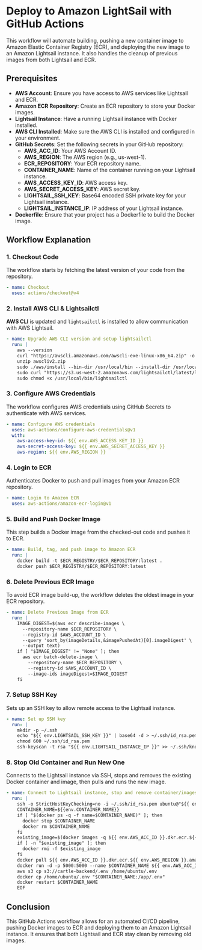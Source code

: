 # Deploy to Amazon LightSail with GitHub Actions

This workflow will automate building, pushing a new container image to Amazon Elastic Container Registry (ECR), and deploying the new image to an Amazon Lightsail instance. It also handles the cleanup of previous images from both Lightsail and ECR.

## Prerequisites

-	**AWS Account**: Ensure you have access to AWS services like Lightsail and ECR.
-	**Amazon ECR Repository**: Create an ECR repository to store your Docker images.
-	**Lightsail Instance**: Have a running Lightsail instance with Docker installed.
-	**AWS CLI Installed**: Make sure the AWS CLI is installed and configured in your environment.
-	**GitHub Secrets**: Set the following secrets in your GitHub repository:
    -	**AWS_ACC_ID**: Your AWS Account ID.
    -	**AWS_REGION**: The AWS region (e.g., us-west-1).
    -	**ECR_REPOSITORY**: Your ECR repository name.
    -	**CONTAINER_NAME**: Name of the container running on your Lightsail instance.
    -	**AWS_ACCESS_KEY_ID**: AWS access key.
    -	**AWS_SECRET_ACCESS_KEY**: AWS secret key.
    -	**LIGHTSAIL_SSH_KEY**: Base64 encoded SSH private key for your Lightsail instance.
    -	**LIGHTSAIL_INSTANCE_IP**: IP address of your Lightsail instance.
-	**Dockerfile**: Ensure that your project has a Dockerfile to build the Docker image.

## Workflow Explanation

### 1. Checkout Code

The workflow starts by fetching the latest version of your code from the repository.

```yaml
- name: Checkout
  uses: actions/checkout@v4
```

### 2. Install AWS CLI & Lightsailctl

**AWS CLI** is updated and `lightsailctl` is installed to allow communication with AWS Lightsail.

```yaml
- name: Upgrade AWS CLI version and setup lightsailctl
  run: |
    aws --version
    curl "https://awscli.amazonaws.com/awscli-exe-linux-x86_64.zip" -o "awscliv2.zip"
    unzip awscliv2.zip
    sudo ./aws/install --bin-dir /usr/local/bin --install-dir /usr/local/aws-cli --update
    sudo curl "https://s3.us-west-2.amazonaws.com/lightsailctl/latest/linux-amd64/lightsailctl" -o "/usr/local/bin/lightsailctl"
    sudo chmod +x /usr/local/bin/lightsailctl
```

### 3. Configure AWS Credentials

The workflow configures AWS credentials using GitHub Secrets to authenticate with AWS services.

```yaml
- name: Configure AWS credentials
  uses: aws-actions/configure-aws-credentials@v1
  with:
    aws-access-key-id: ${{ env.AWS_ACCESS_KEY_ID }}
    aws-secret-access-key: ${{ env.AWS_SECRET_ACCESS_KEY }}
    aws-region: ${{ env.AWS_REGION }}
```

### 4. Login to ECR

Authenticates Docker to push and pull images from your Amazon ECR repository.

```yaml
- name: Login to Amazon ECR
  uses: aws-actions/amazon-ecr-login@v1
```

### 5. Build and Push Docker Image

This step builds a Docker image from the checked-out code and pushes it to ECR.

```yaml
- name: Build, tag, and push image to Amazon ECR
  run: |
    docker build -t $ECR_REGISTRY/$ECR_REPOSITORY:latest .
    docker push $ECR_REGISTRY/$ECR_REPOSITORY:latest
```

### 6. Delete Previous ECR Image

To avoid ECR image build-up, the workflow deletes the oldest image in your ECR repository.

```yaml
- name: Delete Previous Image from ECR
  run: |
    IMAGE_DIGEST=$(aws ecr describe-images \
      --repository-name $ECR_REPOSITORY \
      --registry-id $AWS_ACCOUNT_ID \
      --query 'sort_by(imageDetails,&imagePushedAt)[0].imageDigest' \
      --output text)
    if [ "$IMAGE_DIGEST" != "None" ]; then
      aws ecr batch-delete-image \
        --repository-name $ECR_REPOSITORY \
        --registry-id $AWS_ACCOUNT_ID \
        --image-ids imageDigest=$IMAGE_DIGEST
    fi
```

### 7. Setup SSH Key

Sets up an SSH key to allow remote access to the Lightsail instance.

```yaml
- name: Set up SSH key
  run: |
    mkdir -p ~/.ssh
    echo "${{ env.LIGHTSAIL_SSH_KEY }}" | base64 -d > ~/.ssh/id_rsa.pem
    chmod 600 ~/.ssh/id_rsa.pem
    ssh-keyscan -t rsa "${{ env.LIGHTSAIL_INSTANCE_IP }}" >> ~/.ssh/known_hosts
```

### 8. Stop Old Container and Run New One

Connects to the Lightsail instance via SSH, stops and removes the existing Docker container and image, then pulls and runs the new image.

```yaml
- name: Connect to Lightsail instance, stop and remove container/images, pull latest image, and run new container
  run: |
    ssh -o StrictHostKeyChecking=no -i ~/.ssh/id_rsa.pem ubuntu@"${{ env.LIGHTSAIL_INSTANCE_IP }}" << 'EOF'
    CONTAINER_NAME=${{env.CONTAINER_NAME}}
    if [ "$(docker ps -q -f name=$CONTAINER_NAME)" ]; then
      docker stop $CONTAINER_NAME
      docker rm $CONTAINER_NAME
    fi
    existing_image=$(docker images -q ${{ env.AWS_ACC_ID }}.dkr.ecr.${{ env.AWS_REGION }}.amazonaws.com/${{env.ECR_REPOSITORY}})
    if [ -n "$existing_image" ]; then
      docker rmi -f $existing_image
    fi
    docker pull ${{ env.AWS_ACC_ID }}.dkr.ecr.${{ env.AWS_REGION }}.amazonaws.com/${{env.ECR_REPOSITORY}}:latest
    docker run -d -p 5000:5000 --name $CONTAINER_NAME ${{ env.AWS_ACC_ID }}.dkr.ecr.${{ env.AWS_REGION }}.amazonaws.com/${{env.ECR_REPOSITORY}}:latest
    aws s3 cp s3://cartle-backend/.env /home/ubuntu/.env
    docker cp /home/ubuntu/.env "$CONTAINER_NAME:/app/.env"
    docker restart $CONTAINER_NAME
    EOF
```

## Conclusion

This GitHub Actions workflow allows for an automated CI/CD pipeline, pushing Docker images to ECR and deploying them to an Amazon Lightsail instance. It ensures that both Lightsail and ECR stay clean by removing old images.